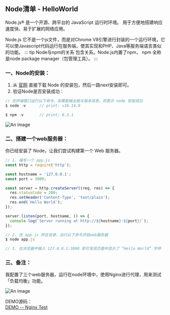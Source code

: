 ## Node清单 - HelloWorld
Node.js® 是一个开源、跨平台的 JavaScript 运行时环境。 用于方便地搭建响应速度快、易于扩展的网络应用。

Node.js 它不是一个js文件，而是对Chrome V8引擎进行封装的一个运行环境，它可以使Javascript代码运行在服务端，使其实现和PHP、Java等服务端语言类似的功能。
::: tip Node与npm的关系
包含关系。Node.js内置了npm， npm 全称是node package manager（包管理工具）。
:::

### 一、Node的安装：
1. 从 <a href="https://nodejs.org/zh-cn/download/" target="_blank">官网</a> 直接下载 Node 的安装包，然后一路next安装即可。
2. 验证Node是否安装成功：
```js
// 在终端窗口运行以下命令，如果能输出相关版本信息，则表示 node 安装成功
$ node -v      // print: v16.14.0

$ npm -v       // print: 8.3.1
```

![An image](/images/prev/node_helloworld.png)

### 二、搭建一个web服务器：
你已经安装了 Node，让我们尝试构建第一个 Web 服务器。 
```js
// 1. 编写一个 app.js
const http = require('http');

const hostname = '127.0.0.1';
const port = 3000;

const server = http.createServer((req, res) => {
  res.statusCode = 200;
  res.setHeader('Content-Type', 'text/plain');
  res.end('Hello World');
});

server.listen(port, hostname, () => {
  console.log(`Server running at http://${hostname}:${port}/`);
});

// 2. 在 app.js 所在目录，运行以下命令开启web服务器
$ node app.js

// 3. 在浏览器中输入 127.0.0.1:3000 即可发现页面中显示了 “Hello World” 字样
```


### 三、备注：
我配置了三个web服务器，运行在node环境中，使用Nginx进行代理，用来测试「负载均衡」功能。

![An image](/images/prev/node_nginx.png)
<!-- HTTP 是 Node.js 中的一等公民，设计时考虑到了流式和低延迟，这使得 Node.js 非常适合作为网络库或框架的基础。 -->

DEMO源码：<br />
<a href="https://github.com/bobo88/project-basis/tree/main/nginx-test" target="_blank">DEMO -- Nginx Test</a><br />


